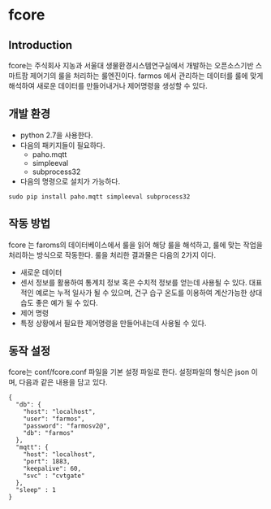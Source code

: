 # fcore

## Introduction

fcore는 주식회사 지농과 서울대 생물환경시스템연구실에서 개발하는 오픈소스기반 스마트팜 제어기의 룰을 처리하는 룰엔진이다.  farmos 에서 관리하는 데이터를 룰에 맞게 해석하여 새로운 데이터를 만들어내거나 제어명령을 생성할 수 있다. 

## 개발 환경
* python 2.7을 사용한다.
* 다음의 패키지들이 필요하다.
  * paho.mqtt
  * simpleeval
  * subprocess32
* 다음의 명령으로 설치가 가능하다.
```
sudo pip install paho.mqtt simpleeval subprocess32
```

## 작동 방법

fcore 는 faroms의 데이터베이스에서 룰을 읽어 해당 룰을 해석하고, 룰에 맞는 작업을 처리하는 방식으로 작동한다. 
룰을 처리한 결과물은 다음의 2가지 이다.

* 새로운 데이터
 * 센서 정보를 활용하여 통계치 정보 혹은 수치적 정보를 얻는데 사용될 수 있다. 대표적인 예로는 누적 일사가 될 수 있으며, 건구 습구 온도를 이용하여 계산가능한 상대습도 좋은 예가 될 수 있다.
* 제어 명령
 * 특정 상황에서 필요한 제어명령을 만들어내는데 사용될 수 있다.

## 동작 설정
fcore는 conf/fcore.conf 파일을 기본 설정 파일로 한다. 설정파일의 형식은 json 이며, 다음과 같은 내용을 담고 있다. 

```
{
  "db": {
    "host": "localhost",
    "user": "farmos",
    "password": "farmosv2@",
    "db": "farmos"
  },
  "mqtt": {
    "host": "localhost",
    "port": 1883,
    "keepalive": 60,
    "svc" : "cvtgate"
  },
  "sleep" : 1
}
```

